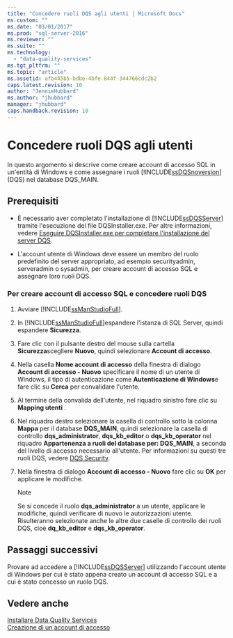 ```yaml
---
title: "Concedere ruoli DQS agli utenti | Microsoft Docs"
ms.custom: ""
ms.date: "03/01/2017"
ms.prod: "sql-server-2016"
ms.reviewer: ""
ms.suite: ""
ms.technology: 
  - "data-quality-services"
ms.tgt_pltfrm: ""
ms.topic: "article"
ms.assetid: afb445b5-bdbe-4bfe-844f-344766cdc2b2
caps.latest.revision: 10
author: "JennieHubbard"
ms.author: "jhubbard"
manager: "jhubbard"
caps.handback.revision: 10
---
```

# Concedere ruoli DQS agli utenti
  In questo argomento si descrive come creare account di accesso SQL in un'entità di Windows e come assegnare i ruoli [!INCLUDE[ssDQSnoversion](../../includes/ssdqsnoversion-md.md)] (DQS) nel database DQS_MAIN.  
  
## Prerequisiti  
  
-   È necessario aver completato l'installazione di [!INCLUDE[ssDQSServer](../../includes/ssdqsserver-md.md)] tramite l'esecuzione del file DQSInstaller.exe. Per altre informazioni, vedere [Eseguire DQSInstaller.exe per completare l'installazione del server DQS](../../data-quality-services/install-windows/run-dqsinstaller-exe-to-complete-data-quality-server-installation.md).  
  
-   L'account utente di Windows deve essere un membro del ruolo predefinito del server appropriato, ad esempio securityadmin, serveradmin o sysadmin, per creare account di accesso SQL e assegnare loro ruoli DQS.  
  
### Per creare account di accesso SQL e concedere ruoli DQS  
  
1.  Avviare [!INCLUDE[ssManStudioFull](../../includes/ssmanstudiofull-md.md)].  
  
2.  In [!INCLUDE[ssManStudioFull](../../includes/ssmanstudiofull-md.md)]espandere l'istanza di SQL Server, quindi espandere **Sicurezza**.  
  
3.  Fare clic con il pulsante destro del mouse sulla cartella **Sicurezza**scegliere **Nuovo**, quindi selezionare **Account di accesso**.  
  
4.  Nella casella **Nome account di accesso** della finestra di dialogo **Account di accesso - Nuovo** specificare il nome di un utente di Windows, il tipo di autenticazione come **Autenticazione di Windows**e fare clic su **Cerca** per convalidare l'utente.  
  
5.  Al termine della convalida dell'utente, nel riquadro sinistro fare clic su **Mapping utenti** .  
  
6.  Nel riquadro destro selezionare la casella di controllo sotto la colonna **Mappa** per il database **DQS_MAIN**, quindi selezionare la casella di controllo **dqs_administrator**, **dqs_kb_editor** o **dqs_kb_operator** nel riquadro **Appartenenza a ruoli del database per: DQS_MAIN**, a seconda del livello di accesso necessario all'utente. Per informazioni su questi tre ruoli DQS, vedere [DQS Security](../../data-quality-services/dqs-security.md).  
  
7.  Nella finestra di dialogo **Account di accesso - Nuovo** fare clic su **OK** per applicare le modifiche.  
  
    > [!NOTE]  
    >  Se si concede il ruolo **dqs_administrator** a un utente, applicare le modifiche, quindi verificare di nuovo le autorizzazioni utente. Risulteranno selezionate anche le altre due caselle di controllo dei ruoli DQS, cioè **dq_kb_editor** e **dqs_kb_operator**.  
  
## Passaggi successivi  
 Provare ad accedere a [!INCLUDE[ssDQSServer](../../includes/ssdqsserver-md.md)] utilizzando l'account utente di Windows per cui è stato appena creato un account di accesso SQL e a cui è stato concesso un ruolo DQS.  
  
## Vedere anche  
 [Installare Data Quality Services](../../data-quality-services/install-windows/install-data-quality-services.md)   
 [Creazione di un account di accesso](../../relational-databases/security/authentication-access/create-a-login.md)  
  
  